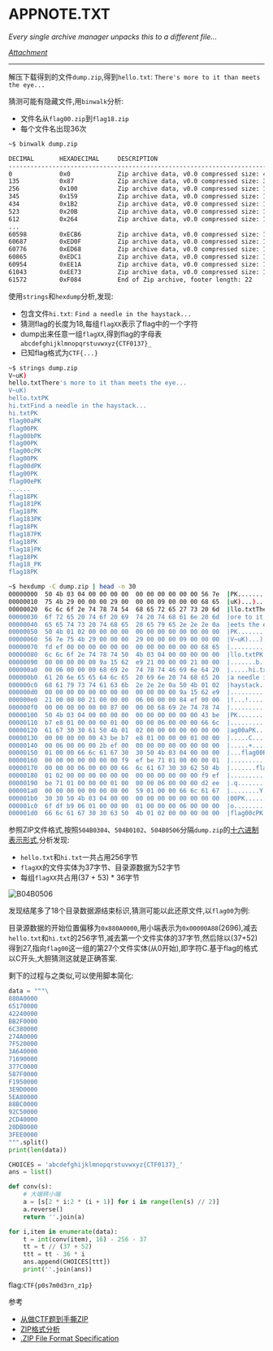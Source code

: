 # APPNOTE.TXT

*Every single archive manager unpacks this to a different file...*

*[Attachment](https://storage.googleapis.com/gctf-2022-attachments-project/2551253642bde3066e55c9cc8e9b0b4aa77feadc00c81032da778e6f7c89907135dfc2611fd8617204720dbfadb31429ae11f6ecd202887f4ce99f2f53a3c5e8)*

---

解压下载得到的文件`dump.zip`,得到`hello.txt`: `There's more to it than meets the eye...`

猜测可能有隐藏文件,用`binwalk`分析:

* 文件名从`flag00.zip`到`flag18.zip`
* 每个文件名出现36次

```bash
~$ binwalk dump.zip

DECIMAL       HEXADECIMAL     DESCRIPTION
--------------------------------------------------------------------------------
0             0x0             Zip archive data, v0.0 compressed size: 41, uncompressed size: 41, name: hello.txt
135           0x87            Zip archive data, v0.0 compressed size: 33, uncompressed size: 33, name: hi.txt
256           0x100           Zip archive data, v0.0 compressed size: 1, uncompressed size: 1, name: flag00
345           0x159           Zip archive data, v0.0 compressed size: 1, uncompressed size: 1, name: flag00
434           0x1B2           Zip archive data, v0.0 compressed size: 1, uncompressed size: 1, name: flag00
523           0x20B           Zip archive data, v0.0 compressed size: 1, uncompressed size: 1, name: flag00
612           0x264           Zip archive data, v0.0 compressed size: 1, uncompressed size: 1, name: flag00
...
60598         0xECB6          Zip archive data, v0.0 compressed size: 1, uncompressed size: 1, name: flag18
60687         0xED0F          Zip archive data, v0.0 compressed size: 1, uncompressed size: 1, name: flag18
60776         0xED68          Zip archive data, v0.0 compressed size: 1, uncompressed size: 1, name: flag18
60865         0xEDC1          Zip archive data, v0.0 compressed size: 1, uncompressed size: 1, name: flag18
60954         0xEE1A          Zip archive data, v0.0 compressed size: 1, uncompressed size: 1, name: flag18
61043         0xEE73          Zip archive data, v0.0 compressed size: 1, uncompressed size: 1, name: flag18
61572         0xF084          End of Zip archive, footer length: 22
```

使用`strings`和`hexdump`分析,发现:

* 包含文件`hi.txt`: `Find a needle in the haystack...`
* 猜测flag的长度为18,每组`flagXX`表示了flag中的一个字符
* dump出来任意一组`flagXX`,得到flag的字母表`abcdefghijklmnopqrstuvwxyz{CTF0137}_`
* 已知flag格式为`CTF{...}`

```bash
~$ strings dump.zip
V~uK)
hello.txtThere's more to it than meets the eye...
V~uK)
hello.txtPK
hi.txtFind a needle in the haystack...
hi.txtPK
flag00aPK
flag00PK
flag00bPK
flag00PK
flag00cPK
flag00PK
flag00dPK
flag00PK
flag00ePK
......
flag18PK
flag181PK
flag18PK
flag183PK
flag18PK
flag187PK
flag18PK
flag18}PK
flag18PK
flag18_PK
flag18PK
```

```bash
~$ hexdump -C dump.zip | head -n 30
00000000  50 4b 03 04 00 00 00 00  00 00 00 00 00 00 56 7e  |PK............V~|
00000010  75 4b 29 00 00 00 29 00  00 00 09 00 00 00 68 65  |uK)...).......he|
00000020  6c 6c 6f 2e 74 78 74 54  68 65 72 65 27 73 20 6d  |llo.txtThere's m|
00000030  6f 72 65 20 74 6f 20 69  74 20 74 68 61 6e 20 6d  |ore to it than m|
00000040  65 65 74 73 20 74 68 65  20 65 79 65 2e 2e 2e 0a  |eets the eye....|
00000050  50 4b 01 02 00 00 00 00  00 00 00 00 00 00 00 00  |PK..............|
00000060  56 7e 75 4b 29 00 00 00  29 00 00 00 09 00 00 00  |V~uK)...).......|
00000070  fd ef 00 00 00 00 00 00  00 00 00 00 00 00 68 65  |..............he|
00000080  6c 6c 6f 2e 74 78 74 50  4b 03 04 00 00 00 00 00  |llo.txtPK.......|
00000090  00 00 00 00 00 9a 15 62  e9 21 00 00 00 21 00 00  |.......b.!...!..|
000000a0  00 06 00 00 00 68 69 2e  74 78 74 46 69 6e 64 20  |.....hi.txtFind |
000000b0  61 20 6e 65 65 64 6c 65  20 69 6e 20 74 68 65 20  |a needle in the |
000000c0  68 61 79 73 74 61 63 6b  2e 2e 2e 0a 50 4b 01 02  |haystack....PK..|
000000d0  00 00 00 00 00 00 00 00  00 00 00 00 9a 15 62 e9  |..............b.|
000000e0  21 00 00 00 21 00 00 00  06 00 00 00 84 ef 00 00  |!...!...........|
000000f0  00 00 00 00 00 00 87 00  00 00 68 69 2e 74 78 74  |..........hi.txt|
00000100  50 4b 03 04 00 00 00 00  00 00 00 00 00 00 43 be  |PK............C.|
00000110  b7 e8 01 00 00 00 01 00  00 00 06 00 00 00 66 6c  |..............fl|
00000120  61 67 30 30 61 50 4b 01  02 00 00 00 00 00 00 00  |ag00aPK.........|
00000130  00 00 00 00 00 43 be b7  e8 01 00 00 00 01 00 00  |.....C..........|
00000140  00 06 00 00 00 2b ef 00  00 00 00 00 00 00 00 00  |.....+..........|
00000150  01 00 00 66 6c 61 67 30  30 50 4b 03 04 00 00 00  |...flag00PK.....|
00000160  00 00 00 00 00 00 00 f9  ef be 71 01 00 00 00 01  |..........q.....|
00000170  00 00 00 06 00 00 00 66  6c 61 67 30 30 62 50 4b  |.......flag00bPK|
00000180  01 02 00 00 00 00 00 00  00 00 00 00 00 00 f9 ef  |................|
00000190  be 71 01 00 00 00 01 00  00 00 06 00 00 00 d2 ee  |.q..............|
000001a0  00 00 00 00 00 00 00 00  59 01 00 00 66 6c 61 67  |........Y...flag|
000001b0  30 30 50 4b 03 04 00 00  00 00 00 00 00 00 00 00  |00PK............|
000001c0  6f df b9 06 01 00 00 00  01 00 00 00 06 00 00 00  |o...............|
000001d0  66 6c 61 67 30 30 63 50  4b 01 02 00 00 00 00 00  |flag00cPK.......|
```

参照ZIP文件格式,按照`504B0304`、`504B0102`、`504B0506`分隔`dump.zip`的[十六进制表示形式](hex.out),分析发现:
* `hello.txt`和`hi.txt`一共占用256字节
* `flagXX`的文件实体为37字节、目录源数据为52字节
* 每组`flagXX`共占用(37 + 53) * 36字节

![B04B0506](../../CTF/GoogleCTF2022/Misc/images/B04B0506.png)

发现结尾多了18个目录数据源结束标识,猜测可能以此还原文件,以`flag00`为例:

目录源数据的开始位置偏移为`0x880A0000`,用小端表示为`0x00000A88`(2696),减去`hello.txt`和`hi.txt`的256字节,减去第一个文件实体的37字节,然后除以(37+52)得到27,指向`flag00`这一组的第27个文件实体(从0开始),即字符C.基于flag的格式以C开头,大胆猜测这就是正确答案.

剩下的过程与之类似,可以使用脚本简化:

```python
data = """\
880A0000
65170000
42240000
BB2F0000
6C380000
274A0000
7F520000
3A640000
71690000
377C0000
587F0000
F1950000
3E9D0000
5EA80000
88BC0000
92C50000
2CD40000
20DB0000
3FEE0000
""".split()
print(len(data))

CHOICES = 'abcdefghijklmnopqrstuvwxyz{CTF0137}_'
ans = list()

def conv(s):
  	# 大端转小端
    a = [s[2 * i:2 * (i + 1)] for i in range(len(s) // 2)]
    a.reverse()
    return ''.join(a)

for i,item in enumerate(data):
    t = int(conv(item), 16) - 256 - 37
    tt = t // (37 + 52)
    ttt = tt - 36 * i
    ans.append(CHOICES[ttt])
    print(''.join(ans))
```

flag:`CTF{p0s7m0d3rn_z1p}`

参考

* [从做CTF题到手撕ZIP](https://xz.aliyun.com/t/3994)
* [ZIP格式分析](http://lordaeronesz.top/2021/08/29/ZIP%E6%A0%BC%E5%BC%8F%E5%88%86%E6%9E%90/)
* [.ZIP File Format Specification](https://pkware.cachefly.net/webdocs/casestudies/APPNOTE.TXT)

